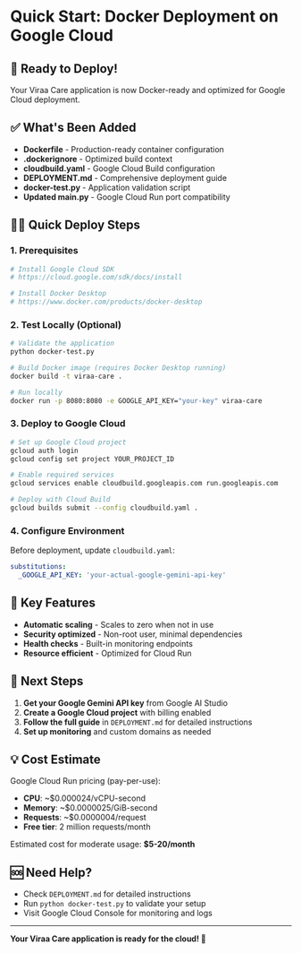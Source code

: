 # Quick Start: Docker Deployment on Google Cloud

## 🚀 Ready to Deploy!

Your Viraa Care application is now Docker-ready and optimized for Google Cloud deployment.

## ✅ What's Been Added

- **Dockerfile** - Production-ready container configuration
- **.dockerignore** - Optimized build context
- **cloudbuild.yaml** - Google Cloud Build configuration  
- **DEPLOYMENT.md** - Comprehensive deployment guide
- **docker-test.py** - Application validation script
- **Updated main.py** - Google Cloud Run port compatibility

## 🏃‍♂️ Quick Deploy Steps

### 1. Prerequisites
```bash
# Install Google Cloud SDK
# https://cloud.google.com/sdk/docs/install

# Install Docker Desktop 
# https://www.docker.com/products/docker-desktop
```

### 2. Test Locally (Optional)
```bash
# Validate the application
python docker-test.py

# Build Docker image (requires Docker Desktop running)
docker build -t viraa-care .

# Run locally
docker run -p 8080:8080 -e GOOGLE_API_KEY="your-key" viraa-care
```

### 3. Deploy to Google Cloud
```bash
# Set up Google Cloud project
gcloud auth login
gcloud config set project YOUR_PROJECT_ID

# Enable required services
gcloud services enable cloudbuild.googleapis.com run.googleapis.com

# Deploy with Cloud Build
gcloud builds submit --config cloudbuild.yaml .
```

### 4. Configure Environment
Before deployment, update `cloudbuild.yaml`:
```yaml
substitutions:
  _GOOGLE_API_KEY: 'your-actual-google-gemini-api-key'
```

## 🔧 Key Features

- **Automatic scaling** - Scales to zero when not in use
- **Security optimized** - Non-root user, minimal dependencies
- **Health checks** - Built-in monitoring endpoints
- **Resource efficient** - Optimized for Cloud Run

## 📝 Next Steps

1. **Get your Google Gemini API key** from Google AI Studio
2. **Create a Google Cloud project** with billing enabled
3. **Follow the full guide** in `DEPLOYMENT.md` for detailed instructions
4. **Set up monitoring** and custom domains as needed

## 💡 Cost Estimate

Google Cloud Run pricing (pay-per-use):
- **CPU**: ~$0.000024/vCPU-second
- **Memory**: ~$0.0000025/GiB-second  
- **Requests**: ~$0.0000004/request
- **Free tier**: 2 million requests/month

Estimated cost for moderate usage: **$5-20/month**

## 🆘 Need Help?

- Check `DEPLOYMENT.md` for detailed instructions
- Run `python docker-test.py` to validate your setup
- Visit Google Cloud Console for monitoring and logs

---

**Your Viraa Care application is ready for the cloud! 🌟** 